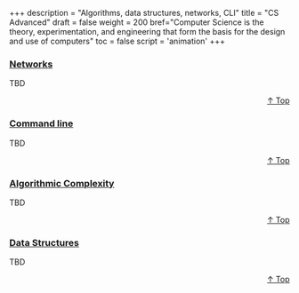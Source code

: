 +++
description = "Algorithms, data structures, networks, CLI"
title = "CS Advanced"
draft = false
weight = 200
bref="Computer Science is the theory, experimentation, and engineering that form the basis for the design and use of computers"
toc = false
script = 'animation'
+++

<h3 class="section-head" id="h-Section1"><a href="#h-Section1">Networks</a></h3>
  <p>TBD</p>
<div style="text-align:right"> <a href="#top">&#8593; Top</a></div>

<h3 class="section-head" id="h-Section2"><a href="#h-Section2">Command line</a></h3>
  <p>TBD</p>
  <div style="text-align:right"> <a href="#top">&#8593; Top</a></div>

<h3 class="section-head" id="h-Section3"><a href="#h-Section3">Algorithmic Complexity</a></h3>
  <p>TBD</p>
  <div style="text-align:right"> <a href="#top">&#8593; Top</a></div>

<h3 class="section-head" id="h-Section4"><a href="#h-Section4">Data Structures</a></h3>
  <p>TBD</p>
  <div style="text-align:right"> <a href="#top">&#8593; Top</a></div>